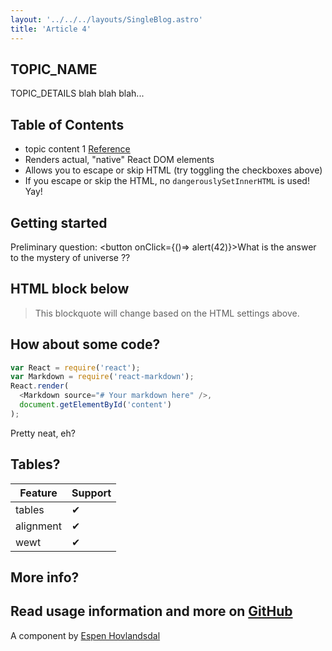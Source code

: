 ```yaml
---
layout: '../../../layouts/SingleBlog.astro'
title: 'Article 4'
---
```


## TOPIC_NAME

TOPIC_DETAILS
blah blah blah...

## Table of Contents
* topic content 1 [Reference](http://dibya.org)
* Renders actual, "native" React DOM elements
* Allows you to escape or skip HTML (try toggling the checkboxes above)
* If you escape or skip the HTML, no `dangerouslySetInnerHTML` is used! Yay!


## Getting started
Preliminary question: 
<button onClick={()=> alert(42)}>What is the answer to the mystery of universe ??</button>

## HTML block below
<blockquote>
This blockquote will change based on the HTML settings above.
</blockquote>

## How about some code?

```js
var React = require('react');
var Markdown = require('react-markdown');
React.render(
  <Markdown source="# Your markdown here" />,
  document.getElementById('content')
);
```
Pretty neat, eh?

## Tables?
| Feature   | Support |
| --------- | ------- |
| tables    | ✔ |
| alignment | ✔ |
| wewt      | ✔ |

## More info?

Read usage information and more on [GitHub](//github.com/rexxars/react-markdown)
---------------
A component by [Espen Hovlandsdal](https://espen.codes/)